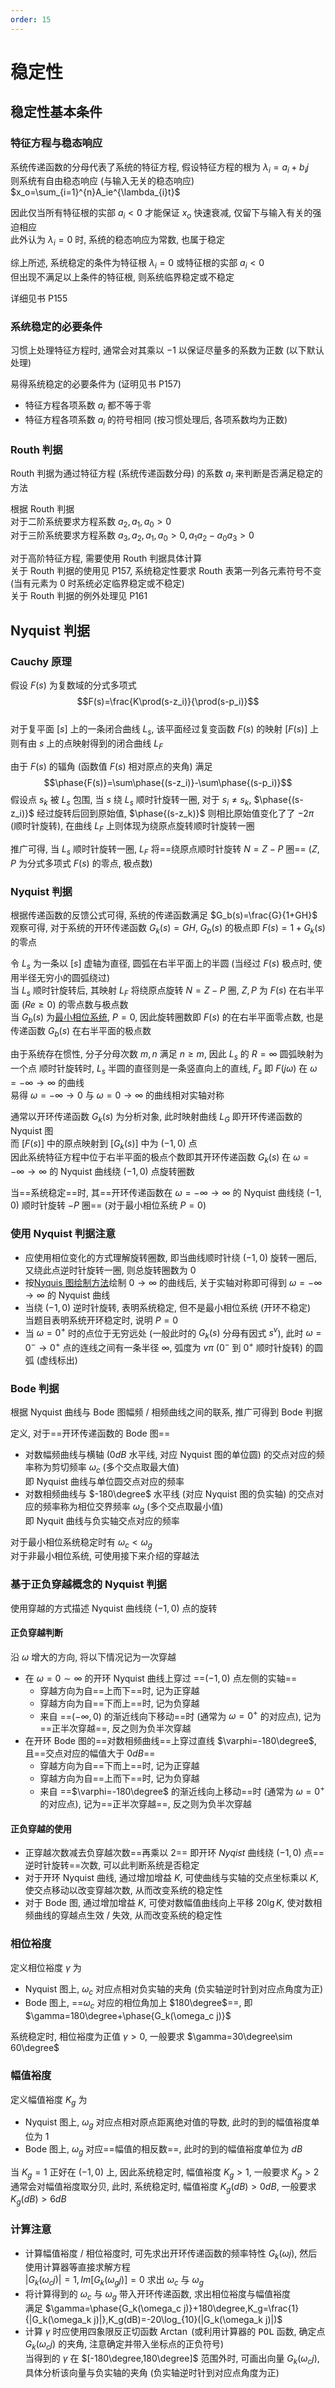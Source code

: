 ```yaml
---
order: 15
---
```


# 稳定性
## 稳定性基本条件
### 特征方程与稳态响应
系统传递函数的分母代表了系统的特征方程, 假设特征方程的根为 $\lambda_i=a_{i}+b_{i}j$    
则系统有自由稳态响应 (与输入无关的稳态响应) $x_o=\sum_{i=1}^{n}A_ie^{\lambda_{i}t}$  

因此仅当所有特征根的实部 $a_{i}<0$ 才能保证 $x_o$ 快速衰减, 仅留下与输入有关的强迫相应  
此外认为 $\lambda_i=0$ 时, 系统的稳态响应为常数, 也属于稳定

综上所述, 系统稳定的条件为特征根 $\lambda_i=0$ 或特征根的实部 $a_i<0$  
但出现不满足以上条件的特征根, 则系统临界稳定或不稳定

详细见书 P155
### 系统稳定的必要条件
习惯上处理特征方程时, 通常会对其乘以 $-1$ 以保证尽量多的系数为正数 (以下默认处理)  

易得系统稳定的必要条件为 (证明见书 P157)
* 特征方程各项系数 $a_i$ 都不等于零
* 特征方程各项系数 $a_i$ 的符号相同 (按习惯处理后, 各项系数均为正数)

### Routh 判据
Routh 判据为通过特征方程 (系统传递函数分母) 的系数 $a_i$ 来判断是否满足稳定的方法

根据 Routh 判据  
对于二阶系统要求方程系数 $a_2,a_1,a_0>0$   
对于三阶系统要求方程系数 $a_3,a_2,a_1,a_0>0,a_1a_2-a_0a_3>0$  

对于高阶特征方程, 需要使用 Routh 判据具体计算  
关于 Routh 判据的使用见 P157, 系统稳定性要求 Routh 表第一列各元素符号不变 (当有元素为 $0$ 时系统必定临界稳定或不稳定)  
关于 Routh 判据的例外处理见 P161

## Nyquist 判据
### Cauchy 原理
假设 $F(s)$ 为复数域的分式多项式 
$$F(s)=\frac{K\prod(s-z_i)}{\prod(s-p_i)}$$  
对于复平面 $[s]$ 上的一条闭合曲线 $L_s$, 该平面经过复变函数 $F(s)$ 的映射 $[F(s)]$ 上则有由 $s$ 上的点映射得到的闭合曲线 $L_F$    

由于 $F(s)$ 的辐角 (函数值 $F(s)$ 相对原点的夹角) 满足 
$$\phase{F(s)}=\sum\phase{(s-z_i)}-\sum\phase{(s-p_i)}$$
假设点 $s_k$ 被 $L_s$ 包围, 当 $s$ 绕 $L_s$ 顺时针旋转一圈, 对于 $s_i\neq s_k$, $\phase{(s-z_i)}$ 经过旋转后回到原始值, $\phase{(s-z_k)}$ 则相比原始值变化了了 $-2\pi$ (顺时针旋转), 在曲线 $L_F$ 上则体现为绕原点旋转顺时针旋转一圈

推广可得, 当 $L_s$ 顺时针旋转一圈, $L_F$ 将==绕原点顺时针旋转 $N=Z-P$ 圈== ($Z,P$ 为分式多项式 $F(s)$ 的零点, 极点数)

### Nyquist 判据
根据传递函数的反馈公式可得, 系统的传递函数满足 $G_b(s)=\frac{G}{1+GH}$  
观察可得, 对于系统的开环传递函数 $G_k(s)=GH$, $G_b(s)$ 的极点即 $F(s)=1+G_k(s)$ 的零点  

令 $L_s$ 为一条以 $[s]$ 虚轴为直径, 圆弧在右半平面上的半圆 (当经过 $F(s)$ 极点时, 使用半径无穷小的圆弧绕过)  
当 $L_s$ 顺时针旋转后, 其映射 $L_F$ 将绕原点旋转 $N=Z-P$ 圈, $Z,P$ 为 $F(s)$ 在右半平面 ($Re\ge 0$) 的零点数与极点数  
当 $G_b(s)$ 为[最小相位系统](./freq_respond.md#最小相位系统), $P=0$, 因此旋转圈数即 $F(s)$ 的在右半平面零点数, 也是传递函数 $G_b(s)$ 在右半平面的极点数

由于系统存在惯性, 分子分母次数 $m,n$ 满足 $n\ge m$, 因此 $L_s$ 的 $R=\infty$ 圆弧映射为一个点
顺时针旋转时, $L_s$ 半圆的直径则是一条竖直向上的直线, $F_s$ 即 $F(j\omega)$ 在 $\omega=-\infty\to\infty$ 的曲线  
易得 $\omega=-\infty\to 0$ 与 $\omega=0\to\infty$ 的曲线相对实轴对称

通常以开环传递函数 $G_k(s)$ 为分析对象, 此时映射曲线 $L_G$ 即开环传递函数的 Nyquist 图  
而 $[F(s)]$ 中的原点映射到 $[G_k(s)]$ 中为 $(-1, 0)$ 点  
因此系统特征方程中位于右半平面的极点个数即其开环传递函数 $G_k(s)$ 在 $\omega=-\infty\to\infty$ 的 Nyquist 曲线绕 $(-1,0)$ 点旋转圈数  

当==系统稳定==时, 其==开环传递函数在 $\omega=-\infty\to\infty$ 的 Nyquist 曲线绕 $(-1,0)$ 顺时针旋转 $-P$ 圈== (对于最小相位系统 $P=0$)

### 使用 Nyquist 判据注意
* 应使用相位变化的方式理解旋转圈数, 即当曲线顺时针绕 $(-1,0)$ 旋转一圈后, 又绕此点逆时针旋转一圈, 则总旋转圈数为 $0$
* 按[Nyquis 图绘制方法](./freq_respond.md#nyquist-曲线绘制)绘制 $0\to\infty$ 的曲线后, 关于实轴对称即可得到 $\omega=-\infty\to\infty$ 的 Nyquist 曲线
* 当绕 $(-1,0)$ 逆时针旋转, 表明系统稳定, 但不是最小相位系统 (开环不稳定)  
当题目表明系统开环稳定时, 说明 $P=0$
* 当 $\omega=0^+$ 时的点位于无穷远处 (一般此时的 $G_k(s)$ 分母有因式 $s^v$), 此时 $\omega=0^-\to 0^+$ 点的连线之间有一条半径 $\infty$, 弧度为 $v\pi$ ($0^-$ 到 $0^+$ 顺时针旋转) 的圆弧 (虚线标出)

### Bode 判据
根据 Nyquist 曲线与 Bode 图幅频 / 相频曲线之间的联系, 推广可得到 Bode 判据  

定义, 对于==开环传递函数的 Bode 图==
* 对数幅频曲线与横轴 ($0dB$ 水平线, 对应 Nyquist 图的单位圆) 的交点对应的频率称为剪切频率 $\omega_c$ (多个交点取最大值)  
即 Nyquist 曲线与单位圆交点对应的频率
* 对数相频曲线与 $-180\degree$ 水平线 (对应 Nyquist 图的负实轴) 的交点对应的频率称为相位交界频率 $\omega_g$ (多个交点取最小值)  
即 Nyquit 曲线与负实轴交点对应的频率

对于最小相位系统稳定时有 $\omega_c<\omega_g$  
对于非最小相位系统, 可使用接下来介绍的穿越法

### 基于正负穿越概念的 Nyquist 判据
使用穿越的方式描述 Nyquist 曲线绕 $(-1,0)$ 点的旋转

#### 正负穿越判断
沿 $\omega$ 增大的方向, 将以下情况记为一次穿越
* 在 $\omega=0\sim\infty$ 的开环 Nyquist 曲线上穿过 ==$(-1,0)$ 点左侧的实轴==
    * 穿越方向为自==上而下==时, 记为正穿越
    * 穿越方向为自==下而上==时, 记为负穿越
    * 来自 ==$(-\infty,0)$ 的渐近线向下移动==时 (通常为 $\omega=0^+$ 的对应点), 记为==正半次穿越==, 反之则为负半次穿越
* 在开环 Bode 图的==对数相频曲线==上穿过直线 $\varphi=-180\degree$, 且==交点对应的幅值大于 $0dB$==
    * 穿越方向为自==下而上==时, 记为正穿越
    * 穿越方向为自==上而下==时, 记为负穿越
    * 来自 ==$\varphi=-180\degree$ 的渐近线向上移动==时 (通常为 $\omega=0^+$ 的对应点), 记为==正半次穿越==, 反之则为负半次穿越

#### 正负穿越的使用
* 正穿越次数减去负穿越次数==再乘以 $2$== 即开环 $Nyqist$ 曲线绕 $(-1,0)$ 点==逆时针旋转==次数, 可以此判断系统是否稳定
* 对于开环 Nyquist 曲线, 通过增加增益 $K$, 可使曲线与实轴的交点坐标乘以 $K$, 使交点移动以改变穿越次数, 从而改变系统的稳定性
* 对于 Bode 图, 通过增加增益 $K$, 可使对数幅值曲线向上平移 $20\lg K$, 使对数相频曲线的穿越点生效 / 失效, 从而改变系统的稳定性

### 相位裕度
定义相位裕度 $\gamma$ 为
* Nyquist 图上, $\omega_c$ 对应点相对负实轴的夹角 (负实轴逆时针到对应点角度为正)
* Bode 图上, ==$\omega_c$ 对应的相位角加上 $180\degree$==, 即 $\gamma=180\degree+\phase{G_k(\omega_c j)}$

系统稳定时, 相位裕度为正值 $\gamma>0$, 一般要求 $\gamma=30\degree\sim 60\degree$

### 幅值裕度
定义幅值裕度 $K_g$ 为
* Nyquist 图上, $\omega_g$ 对应点相对原点距离绝对值的导数, 此时的到的幅值裕度单位为 $1$
* Bode 图上, $\omega_g$ 对应==幅值的相反数==, 此时的到的幅值裕度单位为 $dB$

当 $K_g=1$ 正好在 $(-1,0)$ 上, 因此系统稳定时, 幅值裕度 $K_g>1$, 一般要求 $K_g>2$  
通常会对幅值裕度取分贝, 此时, 系统稳定时, 幅值裕度 $K_g(dB)>0dB$, 一般要求 $K_g(dB)>6dB$

### 计算注意
* 计算幅值裕度 / 相位裕度时, 可先求出开环传递函数的频率特性 $G_k(\omega j)$, 然后使用计算器等直接求解方程  
$|G_k(\omega_c j)|=1,Im[G_k(\omega_g j)]=0$ 求出 $\omega_c$ 与 $\omega_g$
* 将计算得到的 $\omega_c$ 与 $\omega_g$ 带入开环传递函数, 求出相位裕度与幅值裕度  
满足 $\gamma=\phase{G_k(\omega_c j)}+180\degree,K_g=\frac{1}{|G_k(\omega_k j)|},K_g(dB)=-20\log_{10}(|G_k(\omega_k j)|)$
* 计算 $\gamma$ 时应使用四象限反正切函数 $\operatorname{Arctan}$ (或利用计算器的 <kbd>POL</kbd> 函数, 确定点 $G_k(\omega_c j)$ 的夹角, 注意确定并带入坐标点的正负符号)  
当得到的 $\gamma$ 在 $[-180\degree,180\degree]$ 范围外时, 可画出向量 $G_k(\omega_c j)$, 具体分析该向量与负实轴的夹角 (负实轴逆时针到对应点角度为正)
